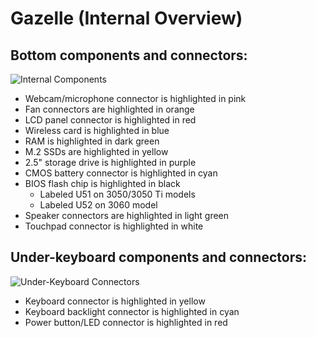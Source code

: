 # Gazelle (Internal Overview)

## Bottom components and connectors:

![Internal Components](./img/components-highlighted.jpg)

- Webcam/microphone connector is highlighted in pink
- Fan connectors are highlighted in orange
- LCD panel connector is highlighted in red
- Wireless card is highlighted in blue
- RAM is highlighted in dark green
- M.2 SSDs are highlighted in yellow
- 2.5" storage drive is highlighted in purple
- CMOS battery connector is highlighted in cyan
- BIOS flash chip is highlighted in black
    - Labeled U51 on 3050/3050 Ti models
    - Labeled U52 on 3060 model
- Speaker connectors are highlighted in light green
- Touchpad connector is highlighted in white

## Under-keyboard components and connectors:

![Under-Keyboard Connectors](./img/under-keyboard.jpg)

- Keyboard connector is highlighted in yellow
- Keyboard backlight connector is highlighted in cyan
- Power button/LED connector is highlighted in red

